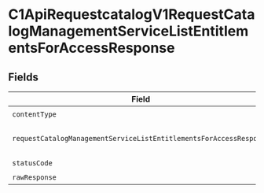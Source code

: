 # C1ApiRequestcatalogV1RequestCatalogManagementServiceListEntitlementsForAccessResponse


## Fields

| Field                                                                                                                                                              | Type                                                                                                                                                               | Required                                                                                                                                                           | Description                                                                                                                                                        |
| ------------------------------------------------------------------------------------------------------------------------------------------------------------------ | ------------------------------------------------------------------------------------------------------------------------------------------------------------------ | ------------------------------------------------------------------------------------------------------------------------------------------------------------------ | ------------------------------------------------------------------------------------------------------------------------------------------------------------------ |
| `contentType`                                                                                                                                                      | *string*                                                                                                                                                           | :heavy_check_mark:                                                                                                                                                 | N/A                                                                                                                                                                |
| `requestCatalogManagementServiceListEntitlementsForAccessResponse`                                                                                                 | [shared.RequestCatalogManagementServiceListEntitlementsForAccessResponse](../../models/shared/requestcatalogmanagementservicelistentitlementsforaccessresponse.md) | :heavy_minus_sign:                                                                                                                                                 | The RequestCatalogManagementServiceListEntitlementsForAccessResponse message contains a list of results and a nextPageToken if applicable.                         |
| `statusCode`                                                                                                                                                       | *number*                                                                                                                                                           | :heavy_check_mark:                                                                                                                                                 | N/A                                                                                                                                                                |
| `rawResponse`                                                                                                                                                      | [AxiosResponse>](https://axios-http.com/docs/res_schema)                                                                                                           | :heavy_minus_sign:                                                                                                                                                 | N/A                                                                                                                                                                |